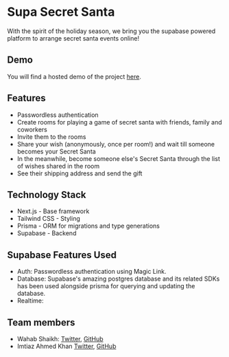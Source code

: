 # Supa Secret Santa
With the spirit of the holiday season, we bring you the supabase powered platform to arrange secret santa events online!

## Demo
You will find a hosted demo of the project [here](https://supa-secret-santa.vercel.app/).

## Features

- Passwordless authentication
- Create rooms for playing a game of secret santa with friends, family and coworkers
- Invite them to the rooms
- Share your wish (anonymously, once per room!) and wait till someone becomes your Secret Santa
- In the meanwhile, become someone else's Secret Santa through the list of wishes shared in the room 
- See their shipping address and send the gift

## Technology Stack
- Next.js - Base framework
- Tailwind CSS - Styling
- Prisma - ORM for migrations and type generations
- Supabase - Backend

## Supabase Features Used

- Auth: Passwordless authentication using Magic Link.
- Database: Supabase's amazing postgres database and its related SDKs has been used alongside prisma for querying and updating the database.
- Realtime: 

## Team members
- Wahab Shaikh: [Twitter](https://twitter.com/wahabshaikh_), [GitHub](https://github.com/wahabshaikh)
- Imtiaz Ahmed Khan [Twitter](https://twitter.com/yourboimti), [GitHub](https://github.com/imtiaz-ak)

